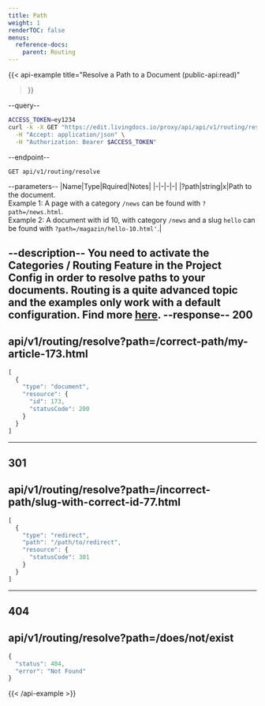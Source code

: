 ```yaml
---
title: Path
weight: 1
renderTOC: false
menus:
  reference-docs:
    parent: Routing
---
```


{{< api-example
  title="Resolve a Path to a Document (public-api:read)"
>}}

--query--

```bash
ACCESS_TOKEN=ey1234
curl -k -X GET "https://edit.livingdocs.io/proxy/api/api/v1/routing/resolve?path=:path" \
  -H "Accept: application/json" \
  -H "Authorization: Bearer $ACCESS_TOKEN"
```

--endpoint--
```
GET api/v1/routing/resolve
```

--parameters--
|Name|Type|Rquired|Notes|
|-|-|-|-|
|?path|string|x|Path to the document.<br>Example 1: A page with a category `/news` can be found with `?path=/news.html`.<br>Example 2: A document with id 10, with category `/news` and a slug `hello` can be found with `?path=/magazin/hello-10.html'`.|

--description--
You need to activate the Categories / Routing Feature in the Project Config in order to resolve paths to your documents. Routing is a quite advanced topic and the examples only work with a default configuration. Find more [here](/guides/organisation/routing-system/).
--response--
200
---
api/v1/routing/resolve?path=/correct-path/my-article-173.html
---
```js
[
  {
    "type": "document",
    "resource": {
      "id": 173,
      "statusCode": 200
    }
  }
]
```
-----
301
---
api/v1/routing/resolve?path=/incorrect-path/slug-with-correct-id-77.html
---
```js
[
  {
    "type": "redirect",
    "path": "/path/to/redirect",
    "resource": {
      "statusCode": 301
    }
  }
]
```
-----
404
---
api/v1/routing/resolve?path=/does/not/exist
---
```js
{
  "status": 404,
  "error": "Not Found"
}
```

{{< /api-example >}}